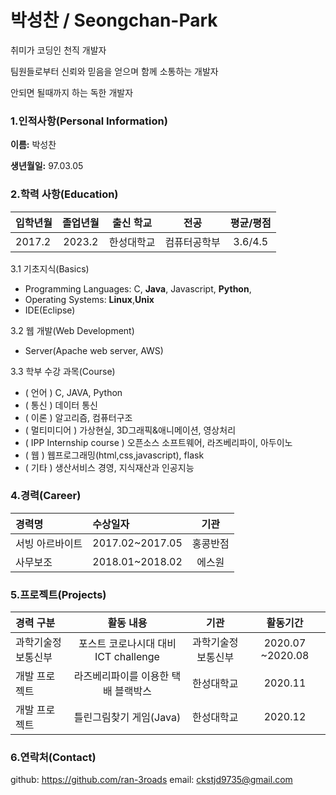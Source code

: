 # 박성찬 / Seongchan-Park
취미가  코딩인 천직 개발자

팀원들로부터 신뢰와 믿음을 얻으며 함께 소통하는 개발자

안되면 될때까지 하는 독한 개발자

### 1.인적사항(Personal Information)  

  **이름:** 박성찬 
  
  **생년월일:** 97.03.05  
  
  
### 2.학력 사항(Education)  
| 입학년월 | 졸업년월 | 출신 학교 |전공 | 평균/평점 | 
| :---         |     :---:      |        :---:   |    :---:      | :---:       |  
| 2017.2 | 2023.2 | 한성대학교   |컴퓨터공학부 | 3.6/4.5 |


<!--### 3. 보유기술(Technical Skills)-->

3.1  기초지식(Basics)
* Programming Languages: C, __Java__, Javascript, __Python__,
* Operating Systems: __Linux__,__Unix__
* IDE(Eclipse)

3.2 웹 개발(Web Development)
* Server(Apache web server, AWS)

3.3 학부 수강 과목(Course)
* ( 언어 ) C, JAVA, Python
* ( 통신 ) 데이터 통신
* ( 이론 ) 알고리즘, 컴퓨터구조
* ( 멀티미디어 ) 가상현실, 3D그래픽&애니메이션, 영상처리
* ( IPP Internship course ) 오픈소스 소프트웨어, 라즈베리파이, 아두이노
* ( 웹 ) 웹프로그래밍(html,css,javascript), flask
* ( 기타 ) 생산서비스 경영, 지식재산과 인공지능

### 4.경력(Career)

| 경력명 | 수상일자 | 기관 |
| :---         |     :---      |         :---:    |
| 서빙 아르바이트 |2017.02~2017.05      | 홍콩반점   |
| 사무보조  |2018.01~2018.02    | 에스원   |

### 5.프로젝트(Projects)

| 경력 구분 | 활동 내용 | 기관 |활동기간 |
| :---         |     :---:      |        :---:   |    :---:      |
| 과학기술정보통신부|포스트 코로나시대 대비 ICT challenge|과학기술정보통신부|2020.07 ~2020.08|
| 개발 프로젝트 |라즈베리파이를 이용한 택배 블랙박스|한성대학교|2020.11|
| 개발 프로젝트 |틀린그림찾기 게임(Java)|한성대학교|2020.12|



### 6.연락처(Contact)
github: https://github.com/ran-3roads
email: ckstjd9735@gmail.com 


